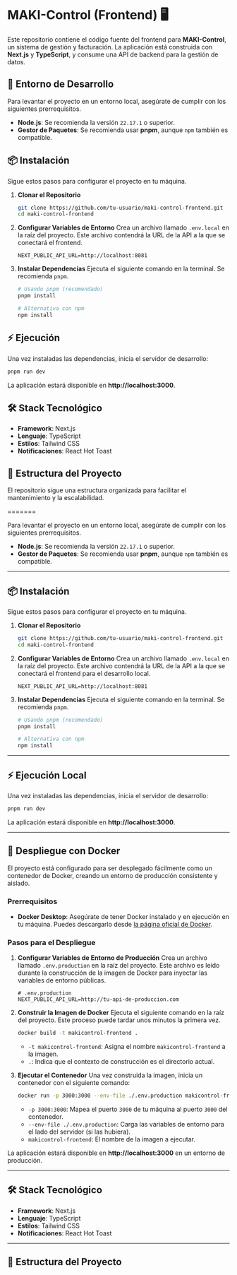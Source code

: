 # **MAKI-Control (Frontend) 🖥️**

Este repositorio contiene el código fuente del frontend para **MAKI-Control**, un sistema de gestión y facturación. La aplicación está construida con **Next.js** y **TypeScript**, y consume una API de backend para la gestión de datos.

## **🚀 Entorno de Desarrollo**

Para levantar el proyecto en un entorno local, asegúrate de cumplir con los siguientes prerrequisitos.

  * **Node.js**: Se recomienda la versión `22.17.1` o superior.
  * **Gestor de Paquetes**: Se recomienda usar **pnpm**, aunque `npm` también es compatible.

## **📦 Instalación**

Sigue estos pasos para configurar el proyecto en tu máquina.

1.  **Clonar el Repositorio**
    ```bash
    git clone https://github.com/tu-usuario/maki-control-frontend.git
    cd maki-control-frontend
    ```
2.  **Configurar Variables de Entorno**
    Crea un archivo llamado `.env.local` en la raíz del proyecto. Este archivo contendrá la URL de la API a la que se conectará el frontend.
    ```env
    NEXT_PUBLIC_API_URL=http://localhost:8081
    ```
3.  **Instalar Dependencias**
    Ejecuta el siguiente comando en la terminal. Se recomienda `pnpm`.
    ```bash
    # Usando pnpm (recomendado)
    pnpm install

    # Alternativa con npm
    npm install
    ```

## **⚡ Ejecución**

Una vez instaladas las dependencias, inicia el servidor de desarrollo:

```bash
pnpm run dev
```

La aplicación estará disponible en **http://localhost:3000**.

## **🛠️ Stack Tecnológico**

  * **Framework**: Next.js
  * **Lenguaje**: TypeScript
  * **Estilos**: Tailwind CSS
  * **Notificaciones**: React Hot Toast

## **📂 Estructura del Proyecto**

El repositorio sigue una estructura organizada para facilitar el mantenimiento y la escalabilidad.

=======

Para levantar el proyecto en un entorno local, asegúrate de cumplir con los siguientes prerrequisitos.

  * **Node.js**: Se recomienda la versión `22.17.1` o superior.
  * **Gestor de Paquetes**: Se recomienda usar **pnpm**, aunque `npm` también es compatible.

-----

## **📦 Instalación**

Sigue estos pasos para configurar el proyecto en tu máquina.

1.  **Clonar el Repositorio**
    ```bash
    git clone https://github.com/tu-usuario/maki-control-frontend.git
    cd maki-control-frontend
    ```
2.  **Configurar Variables de Entorno**
    Crea un archivo llamado `.env.local` en la raíz del proyecto. Este archivo contendrá la URL de la API a la que se conectará el frontend para el desarrollo local.
    ```env
    NEXT_PUBLIC_API_URL=http://localhost:8081
    ```
3.  **Instalar Dependencias**
    Ejecuta el siguiente comando en la terminal. Se recomienda `pnpm`.
    ```bash
    # Usando pnpm (recomendado)
    pnpm install

    # Alternativa con npm
    npm install
    ```

-----

## **⚡ Ejecución Local**

Una vez instaladas las dependencias, inicia el servidor de desarrollo:

```bash
pnpm run dev
```

La aplicación estará disponible en **http://localhost:3000**.

-----

## **🐳 Despliegue con Docker**

El proyecto está configurado para ser desplegado fácilmente como un contenedor de Docker, creando un entorno de producción consistente y aislado.

### **Prerrequisitos**

  * **Docker Desktop**: Asegúrate de tener Docker instalado y en ejecución en tu máquina. Puedes descargarlo desde [la página oficial de Docker](https://www.docker.com/products/docker-desktop/).

### **Pasos para el Despliegue**

1.  **Configurar Variables de Entorno de Producción**
    Crea un archivo llamado `.env.production` en la raíz del proyecto. Este archivo es leído durante la construcción de la imagen de Docker para inyectar las variables de entorno públicas.

    ```env
    # .env.production
    NEXT_PUBLIC_API_URL=http://tu-api-de-produccion.com
    ```

2.  **Construir la Imagen de Docker**
    Ejecuta el siguiente comando en la raíz del proyecto. Este proceso puede tardar unos minutos la primera vez.

    ```bash
    docker build -t makicontrol-frontend .
    ```

      * `-t makicontrol-frontend`: Asigna el nombre `makicontrol-frontend` a la imagen.
      * `.`: Indica que el contexto de construcción es el directorio actual.

3.  **Ejecutar el Contenedor**
    Una vez construida la imagen, inicia un contenedor con el siguiente comando:

    ```bash
    docker run -p 3000:3000 --env-file ./.env.production makicontrol-frontend
    ```

      * `-p 3000:3000`: Mapea el puerto `3000` de tu máquina al puerto `3000` del contenedor.
      * `--env-file ./.env.production`: Carga las variables de entorno para el lado del servidor (si las hubiera).
      * `makicontrol-frontend`: El nombre de la imagen a ejecutar.

La aplicación estará disponible en **http://localhost:3000** en un entorno de producción.

-----

## **🛠️ Stack Tecnológico**

  * **Framework**: Next.js
  * **Lenguaje**: TypeScript
  * **Estilos**: Tailwind CSS
  * **Notificaciones**: React Hot Toast

-----

## **📂 Estructura del Proyecto**